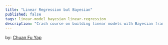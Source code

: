 ```yaml
---
title: "Linear Regression but Bayesian"
published: false
tags: linear-model bayesian linear-regression
description: "Crash course on building linear models with Bayesian framework"
---
```

by: [Chuan Fu Yap](https://chuanfuyap.github.io)

